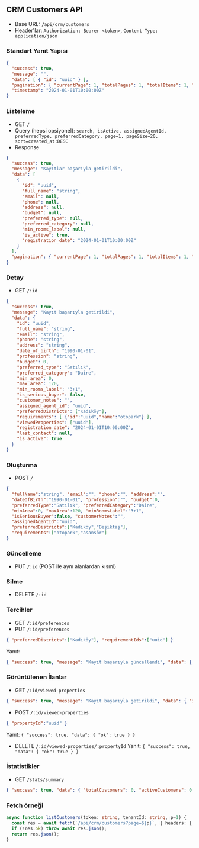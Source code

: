 ## CRM Customers API

- Base URL: `/api/crm/customers`
- Header'lar: `Authorization: Bearer <token>`, `Content-Type: application/json`

### Standart Yanıt Yapısı
```json
{
  "success": true,
  "message": "",
  "data": [ { "id": "uuid" } ],
  "pagination": { "currentPage": 1, "totalPages": 1, "totalItems": 1, "itemsPerPage": 20 },
  "timestamp": "2024-01-01T10:00:00Z"
}
```

### Listeleme
- GET `/`
- Query (hepsi opsiyonel): `search, isActive, assignedAgentId, preferredType, preferredCategory, page=1, pageSize=20, sort=created_at:DESC`
- Response
```json
{
  "success": true,
  "message": "Kayıtlar başarıyla getirildi",
  "data": [
    {
      "id": "uuid",
      "full_name": "string",
      "email": null,
      "phone": null,
      "address": null,
      "budget": null,
      "preferred_type": null,
      "preferred_category": null,
      "min_rooms_label": null,
      "is_active": true,
      "registration_date": "2024-01-01T10:00:00Z"
    }
  ],
  "pagination": { "currentPage": 1, "totalPages": 1, "totalItems": 1, "itemsPerPage": 20 }
}
```

### Detay
- GET `/:id`
```json
{
  "success": true,
  "message": "Kayıt başarıyla getirildi",
  "data": {
    "id": "uuid",
    "full_name": "string",
    "email": "string",
    "phone": "string",
    "address": "string",
    "date_of_birth": "1990-01-01",
    "profession": "string",
    "budget": 0,
    "preferred_type": "Satılık",
    "preferred_category": "Daire",
    "min_area": 0,
    "max_area": 120,
    "min_rooms_label": "3+1",
    "is_serious_buyer": false,
    "customer_notes": "",
    "assigned_agent_id": "uuid",
    "preferredDistricts": ["Kadıköy"],
    "requirements": [ {"id":"uuid","name":"otopark"} ],
    "viewedProperties": ["uuid"],
    "registration_date": "2024-01-01T10:00:00Z",
    "last_contact": null,
    "is_active": true
  }
}
```

### Oluşturma
- POST `/`
```json
{
  "fullName":"string", "email":"", "phone":"", "address":"",
  "dateOfBirth":"1990-01-01", "profession":"", "budget":0,
  "preferredType":"Satılık", "preferredCategory":"Daire",
  "minArea":0, "maxArea":120, "minRoomsLabel":"3+1",
  "isSeriousBuyer":false, "customerNotes":"",
  "assignedAgentId":"uuid",
  "preferredDistricts":["Kadıköy","Beşiktaş"],
  "requirements":["otopark","asansör"]
}
```

### Güncelleme
- PUT `/:id` (POST ile aynı alanlardan kısmi)

### Silme
- DELETE `/:id`

### Tercihler
- GET `/:id/preferences`
- PUT `/:id/preferences`
```json
{ "preferredDistricts":["Kadıköy"], "requirementIds":["uuid"] }
```
Yanıt:
```json
{ "success": true, "message": "Kayıt başarıyla güncellendi", "data": { "preferredDistricts": ["Kadıköy"], "requirements": [ {"id":"uuid","name":"asansör"} ] } }
```

### Görüntülenen İlanlar
- GET `/:id/viewed-properties`
```json
{ "success": true, "message": "Kayıt başarıyla getirildi", "data": { "items": [ { "propertyId":"uuid","firstViewedAt":"2024-01-01T10:00:00Z","lastViewedAt":"2024-01-02T10:00:00Z","viewsCount":3 } ] } }
```
- POST `/:id/viewed-properties`
```json
{ "propertyId":"uuid" }
```
Yanıt: `{ "success": true, "data": { "ok": true } }`
- DELETE `/:id/viewed-properties/:propertyId`
Yanıt: `{ "success": true, "data": { "ok": true } }`

### İstatistikler
- GET `/stats/summary`
```json
{ "success": true, "data": { "totalCustomers": 0, "activeCustomers": 0, "newCustomersThisMonth": 0, "totalBudget": 0, "averageBudget": 0, "topBudgetCustomer": {"id":"uuid","fullName":""} } }
```

### Fetch örneği
```ts
async function listCustomers(token: string, tenantId: string, p=1) {
  const res = await fetch(`/api/crm/customers?page=${p}`, { headers: { Authorization: `Bearer ${token}` } });
  if (!res.ok) throw await res.json();
  return res.json();
}
```

